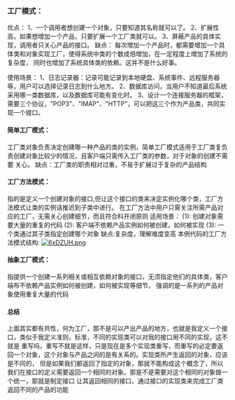 ### 工厂模式：
优点： 
    1、一个调用者想创建一个对象，只要知道其名称就可以了。 
    2、扩展性高，如果想增加一个产品，只要扩展一个工厂类就可以。 
    3、屏蔽产品的具体实现，调用者只关心产品的接口。
缺点：
    每次增加一个产品时，都需要增加一个具体类和对象实现工厂，使得系统中类的个数成倍增加，在一定程度上增加了系统的复杂度，
    同时也增加了系统具体类的依赖。这并不是什么好事。

使用场景： 
    1、日志记录器：记录可能记录到本地硬盘、系统事件、远程服务器等，用户可以选择记录日志到什么地方。 
    2、数据库访问，当用户不知道最后系统采用哪一类数据库，以及数据库可能有变化时。
    3、设计一个连接服务器的框架，需要三个协议，"POP3"、"IMAP"、"HTTP"，可以把这三个作为产品类，共同实现一个接口。
    
#### 简单工厂模式：
   工厂类对象负责决定创建哪一种产品的类的实例，简单工厂模式适用于工厂类复负责创建对象比较少的情况，且客户端只需传入工厂类的参数，对于对象的创建不需要
   关心。
   缺点：工厂类的职责相对过重，不易于扩展过于复杂的产品结构
#### 工厂方法模式：
   指的是定义一个创建对象的接口,但让这个接口的类来决定实例化哪个类，工厂方法模式让类的实例话推迟到子类中进行。
   在工厂方法中用户只需关注所需产品对应的工厂，无需关心创建细节，而且符合科开闭原则
   适用场景：
   (1): 创建对象需要大量的重复的代码
   (2): 客户端不依赖产品实例如何被创建，如何被实现
   (3): 一个类通过其子类指定创建哪个对象
   缺点:复杂度，理解难度变高
   本例代码的工厂方法模式结构:
   [![6xDZUH.png](https://z3.ax1x.com/2021/03/27/6xDZUH.png)](https://imgtu.com/i/6xDZUH)
   
#### 抽象工厂模式：
   指提供一个创建一系列相关或相互依赖对象的接口，无须指定他们的具体类，客户端布不依赖产品实例如何被创建，如何被实现等细节，
   强调的是一系列的产品对象使用重复大量的代码
   
#### 总结 
  上面其实都有共性，何为工厂，那不是可以产出产品的地方，也就是我定义一个接口，类似于我定义准则，标准，不同的实现类可以对我的接口用不同的实现，这不就是
  重写吗，重写不就是这样，只是现在是多个实现类重写，而重写的必定要返回一个对象，这个对象与产品之间的是有关系的。实现类所产生返回的对象，应该是不同的，
  但是如果我们都返回了指定的对象，那就不能构成这个概念了，所以我们在接口的定义需要返回一个相同的对象。那是不是需要对这个相同的对象做一个统一，那就是制定接口
  让其返回相同的接口，通过接口的实现类来完成工厂类返回不同的产品的功能
  